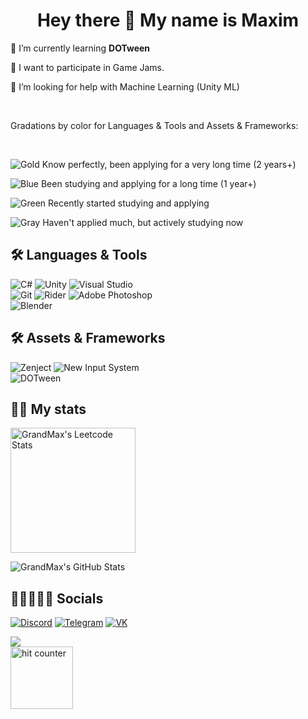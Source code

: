 <h1 align="center"> Hey there 👋 My name is Maxim</h1>

🌱 I’m currently learning <b> DOTween </b>

👯 I want to participate in Game Jams.

🤝 I’m looking for help with Machine Learning (Unity ML)

<br />

Gradations by color for Languages & Tools and Assets & Frameworks:

<br />

![Gold](https://img.shields.io/badge/Gold-gold?style=for-the-badge)  Know perfectly, been applying for a very long time (2 years+)

![Blue](https://img.shields.io/badge/Blue-blue?style=for-the-badge)  Been studying and applying for a long time (1 year+)

![Green](https://img.shields.io/badge/Green-green?style=for-the-badge)  Recently started studying and applying

![Gray](https://img.shields.io/badge/Gray-gray?style=for-the-badge)  Haven't applied much, but actively studying now

## 🛠 Languages & Tools

  
![C#](https://img.shields.io/badge/Csharp-blue?style=for-the-badge&logo=csharp&logoColor=white)
![Unity](https://img.shields.io/badge/Unity-blue?style=for-the-badge&logo=unity&logoColor=white)
![Visual Studio](https://img.shields.io/badge/Visual_Studio-blue?style=for-the-badge&logo=visualStudio&logoColor=white)
<br />
![Git](https://img.shields.io/badge/Git-green?style=for-the-badge&logo=git&logoColor=white)
![Rider](https://img.shields.io/badge/-Rider-green?style=for-the-badge&logo=rider&logoColor=white)
![Adobe Photoshop](https://img.shields.io/badge/Photoshop-green?style=for-the-badge&logo=adobe&logoColor=white)
<br />
![Blender](https://img.shields.io/badge/-Blender-gray?style=for-the-badge&logo=blender&logoColor=white)

  
## 🛠 Assets & Frameworks

  
![Zenject](https://img.shields.io/badge/-Zenject-green?style=for-the-badge&logo=unity&logoColor=white)
![New Input System](https://img.shields.io/badge/-New_Input_System-green?style=for-the-badge&logo=unity&logoColor=white)
<br />
![DOTween](https://img.shields.io/badge/DOTween-gray?style=for-the-badge&logo=unity&logoColor=white)


## 🐱‍👤 My stats

<span>
<a href="https://leetcode.com/XGrandMaxX">
<img height="200" src="https://leetcard.jacoblin.cool/XGrandMaxX?theme=dark&font=Ubuntu&cache=14400&ext=contest&sheets=https://gist.githubusercontent.com/RedHeadphone/5e715e284c89cace8f5fa09f7fb930b8/raw/ec0be570f114124b1a2156a660d67baa0ab5639d/leetcode_stats_card.css" alt="GrandMax's Leetcode Stats"/>
</a>

![GrandMax's GitHub Stats](https://github-readme-stats.vercel.app/api?username=GrandMax&count_private=false&theme=dracula&show_icons=true)
</span>


  
## 👩🏼‍🤝‍🧑🏻 Socials

  
[![Discord](https://img.shields.io/badge/-Discord-purple?style=for-the-badge&logo=discord&logoColor=white)](https://discord.gg/kGEjVVp5sW)
[![Telegram](https://img.shields.io/badge/-Telegram-purple?style=for-the-badge&logo=telegram&logoColor=white)](https://t.me/GrandMax23)
[![VK](https://img.shields.io/badge/-Vk-purple?style=for-the-badge&logo=vk&logoColor=white7)](https://vk.com/m.alexeev00)

![](https://komarev.com/ghpvc/?username=GrandMax&color=blue)
<br />
<img src="https://hits.dwyl.com/GrandMax/GrandMax.svg?style=flat" alt="hit counter" width="100px" />
